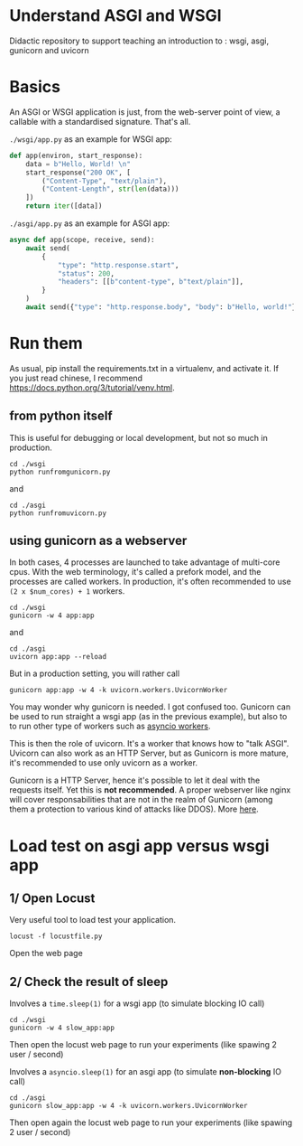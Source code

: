 # Understand ASGI and WSGI

Didactic repository to support teaching an introduction to : wsgi, asgi, gunicorn and uvicorn

# Basics

An ASGI or WSGI application is just, from the web-server point of view, a callable with a standardised signature.
That's all.

`./wsgi/app.py` as an example for WSGI app:
```python
def app(environ, start_response):
    data = b"Hello, World! \n"
    start_response("200 OK", [
        ("Content-Type", "text/plain"),
        ("Content-Length", str(len(data)))
    ])
    return iter([data])
```


`./asgi/app.py` as an example for ASGI app:

```python
async def app(scope, receive, send):
    await send(
        {
            "type": "http.response.start",
            "status": 200,
            "headers": [[b"content-type", b"text/plain"]],
        }
    )
    await send({"type": "http.response.body", "body": b"Hello, world!"})
```

# Run them

As usual, pip install the requirements.txt in a virtualenv, and activate it.
If you just read chinese, I recommend https://docs.python.org/3/tutorial/venv.html.

## from python itself 

This is useful for debugging or local development, but not so much in production.

```
cd ./wsgi
python runfromgunicorn.py
```

and

```
cd ./asgi
python runfromuvicorn.py
```


## using gunicorn as a webserver

In both cases, 4 processes are launched to take advantage of multi-core cpus. 
With the web terminology, it's called a prefork model, and the processes are called workers.
In production, it's often recommended to use  `(2 x $num_cores) + 1` workers.

```
cd ./wsgi
gunicorn -w 4 app:app
```

and

```
cd ./asgi
uvicorn app:app --reload
```

But in a production setting, you will rather call
```
gunicorn app:app -w 4 -k uvicorn.workers.UvicornWorker
```

You may wonder why gunicorn is needed.
I got confused too.
Gunicorn can be used to run straight a wsgi app (as in the previous example), but also to to run other type of workers such as [asyncio workers](https://docs.gunicorn.org/en/latest/design.html#asyncio-workers). 

This is then the role of uvicorn. It's a worker that knows how to "talk ASGI". 
Uvicorn can also work as an HTTP Server, but as Gunicorn is more mature, it's recommended to use only uvicorn as a worker.

Gunicorn is a HTTP Server, hence it's possible to let it deal with the requests itself.
Yet this is **not recommended**. A proper webserver like nginx will cover responsabilities that are not in the realm of Gunicorn (among them a protection to various kind of attacks like DDOS).
More [here](https://docs.gunicorn.org/en/latest/deploy.html).


# Load test on asgi app versus wsgi app

## 1/ Open Locust

Very useful tool to load test your application.

```
locust -f locustfile.py
```

Open the web page

## 2/ Check the result of sleep


Involves a `time.sleep(1)` for a wsgi app (to simulate blocking IO call)
```
cd ./wsgi
gunicorn -w 4 slow_app:app
```

Then open the locust web page to run your experiments (like spawing 2 user / second)

Involves a `asyncio.sleep(1)` for an asgi app (to simulate **non-blocking** IO call)

```
cd ./asgi
gunicorn slow_app:app -w 4 -k uvicorn.workers.UvicornWorker
```

Then open again the locust web page to run your experiments (like spawing 2 user / second)
